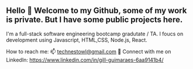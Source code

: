 ## Hello 👋 Welcome to my Github, some of my work is private. But I have some public projects here.



I'm a full-stack software engineering bootcamp gradutate / TA.
I foucs on development using Javascript, HTML,CSS, Node.js, React.



<!-- 🌱 I’m currently working as a TA for DigitalCrafts Bootcamp -->

How to reach me:
          📫 technestowl@gmail.com
          🔑 Connect with me on LinkedIn: https://www.linkedin.com/in/gill-guimaraes-6aa9141b4/

<!-- My Skills 💻 -->
<!-- First Header | Second Header
------------ | -------------
Content from cell 1 | Content from cell 2
Content in the first column | Content in the second column -->

<!-- ![image](https://user-images.githubusercontent.com/63368519/139105444-f27a2fd6-94ae-4ea9-901c-50be6f3414cd.png) -->



           

<!--
**TechNestOwl/TechNestOwl** is a ✨ _special_ ✨ repository because its `README.md` (this file) appears on your GitHub profile.

Here are some ideas to get you started:

- 🔭 I’m currently working on ...
- 🌱 I’m currently learning ...
- 👯 I’m looking to collaborate on ...
- 🤔 I’m looking for help with ...
- 💬 Ask me about ...
- 📫 How to reach me: ...
- 😄 Pronouns: ...
- ⚡ Fun fact: ...
-->
